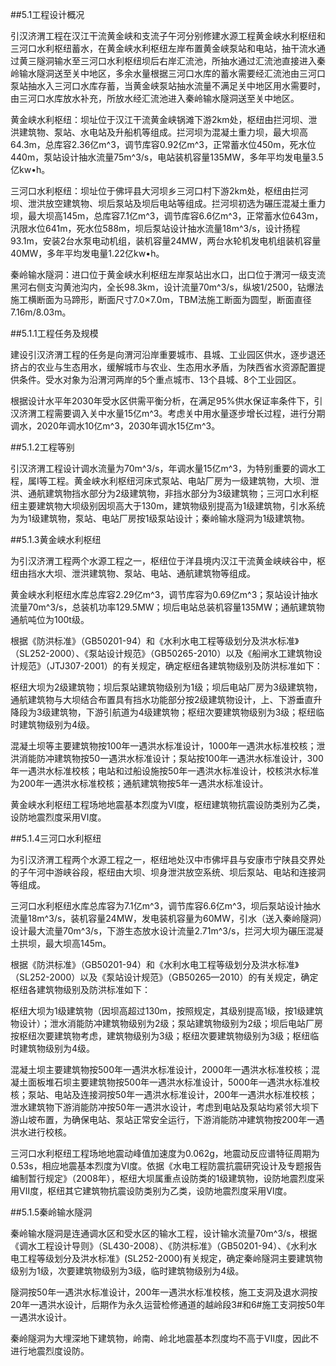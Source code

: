 ##5.1工程设计概况  

引汉济渭工程在汉江干流黄金峡和支流子午河分别修建水源工程黄金峡水利枢纽和三河口水利枢纽蓄水，在黄金峡水利枢纽左岸布置黄金峡泵站和电站，抽干流水通过黄三隧洞输水至三河口水利枢纽坝后右岸汇流池，所抽水通过汇流池直接进入秦岭输水隧洞送至关中地区，多余水量根据三河口水库的蓄水需要经汇流池由三河口泵站抽水入三河口水库存蓄，当黄金峡泵站抽水流量不满足关中地区用水需要时，由三河口水库放水补充，所放水经汇流池进入秦岭输水隧洞送至关中地区。  

黄金峡水利枢纽：坝址位于汉江干流黄金峡锅滩下游2km处，枢纽由拦河坝、泄洪建筑物、泵站、水电站及升船机等组成。拦河坝为混凝土重力坝，最大坝高64.3m，总库容2.36亿m^3，调节库容0.92亿m^3，正常蓄水位450m，死水位440m，泵站设计抽水流量75m^3/s，电站装机容量135MW，多年平均发电量3.5亿kw•h。  

三河口水利枢纽：坝址位于佛坪县大河坝乡三河口村下游2km处，枢纽由拦河坝、泄洪放空建筑物、坝后泵站及坝后电站等组成。拦河坝初选为碾压混凝土重力坝，最大坝高145m，总库容7.1亿m^3，调节库容6.6亿m^3，正常蓄水位643m，汛限水位641m，死水位588m，坝后泵站设计抽水流量18m^3/s，设计扬程93.1m，安装2台水泵电动机组，装机容量24MW，两台水轮机发电机组装机容量40MW，多年平均发电量1.22亿kw•h。  

秦岭输水隧洞：进口位于黄金峡水利枢纽左岸泵站出水口，出口位于渭河一级支流黑河右侧支沟黄池沟内，全长98.3km，设计流量70m^3/s，纵坡1/2500，钻爆法施工横断面为马蹄形，断面尺寸7.0×7.0m，TBM法施工断面为圆型，断面直径7.16m/8.03m。

##5.1.1工程任务及规模  

建设引汉济渭工程的任务是向渭河沿岸重要城市、县城、工业园区供水，逐步退还挤占的农业与生态用水，缓解城市与农业、生态用水矛盾，为陕西省水资源配置提供条件。受水对象为沿渭河两岸的5个重点城市、13个县城、8个工业园区。  
  
根据设计水平年2030年受水区供需平衡分析，在满足95%供水保证率条件下，引汉济渭工程需要调入关中水量15亿m^3。考虑关中用水量逐步增长过程，进行分期调水，2020年调水10亿m^3，2030年调水15亿m^3。  

##5.1.2工程等别  

引汉济渭工程设计调水流量为70m^3/s，年调水量15亿m^3，为特别重要的调水工程，属Ⅰ等工程。黄金峡水利枢纽河床式泵站、电站厂房为一级建筑物，大坝、泄洪、通航建筑物挡水部分为2级建筑物，非挡水部分为3级建筑物；三河口水利枢纽主要建筑物大坝级别因坝高大于130m，建筑物级别提高为1级建筑物，引水系统为为1级建筑物，泵站、电站厂房按1级泵站设计；秦岭输水隧洞为1级建筑物。  

##5.1.3黄金峡水利枢纽  

为引汉济渭工程两个水源工程之一，枢纽位于洋县境内汉江干流黄金峡峡谷中，枢纽由挡水大坝、泄洪建筑物、泵站、电站、通航建筑物等组成。  

黄金峡水利枢纽水库总库容2.29亿m^3，调节库容为0.69亿m^3；泵站设计抽水流量70m^3/s，总装机功率129.5MW；坝后电站总装机容量135MW；通航建筑物通航吨位为100t级。 

根据《防洪标准》（GB50201-94）和《水利水电工程等级划分及洪水标准》（SL252-2000）、《泵站设计规范》（GB50265-2010）以及《船闸水工建筑物设计规范》（JTJ307-2001）的有关规定，确定枢纽各建筑物级别及防洪标准如下：  

枢纽大坝为2级建筑物；坝后泵站建筑物级别为1级；坝后电站厂房为3级建筑物，通航建筑物与大坝结合布置具有挡水功能部分按2级建筑物设计，上、下游垂直升降段为3级建筑物，下游引航道为4级建筑物；枢纽次要建筑物级别为3级；枢纽临时建筑物级别为4级。  

混凝土坝等主要建筑物按100年一遇洪水标准设计，1000年一遇洪水标准校核；泄洪消能防冲建筑物按50一遇洪水标准设计；泵站按100年一遇洪水标准设计，300年一遇洪水标准校核；电站和过船设施按50年一遇洪水标准设计，校核洪水标准为200年一遇洪水标准校核；通航建筑物按5年一遇洪水标准设计。  

黄金峡水利枢纽工程场地地震基本烈度为Ⅵ度，枢纽建筑物抗震设防类别为乙类，设防地震烈度采用Ⅵ度。  
  
##5.1.4三河口水利枢纽  

为引汉济渭工程两个水源工程之一，枢纽地处汉中市佛坪县与安康市宁陕县交界处的子午河中游峡谷段，枢纽由大坝、坝身泄洪放空系统、坝后泵站、电站和连接洞等组成。  

三河口水利枢纽水库总库容为7.1亿m^3，调节库容6.6亿m^3，坝后泵站设计抽水流量18m^3/s，装机容量24MW，发电装机容量为60MW，引水（送入秦岭隧洞）设计最大流量70m^3/s，下游生态放水设计流量2.71m^3/s，拦河大坝为碾压混凝土拱坝，最大坝高145m。  

根据《防洪标准》（GB50201-94）和《水利水电工程等级划分及洪水标准》（SL252-2000）以及《泵站设计规范》（GB50265—2010）的有关规定，确定枢纽各建筑物级别及防洪标准如下：  

枢纽大坝为1级建筑物（因坝高超过130m，按照规定，其级别提高1级，按1级建筑物设计）；泄水消能防冲建筑物级别为2级；泵站建筑物级别为2级；坝后电站厂房按枢纽次要建筑物考虑，建筑物级别为3级；枢纽次要建筑物级别为3级；枢纽临时建筑物级别为4级。  

混凝土坝主要建筑物按500年一遇洪水标准设计，2000年一遇洪水标准校核；混凝土面板堆石坝主要建筑物按500年一遇洪水标准设计，5000年一遇洪水标准校核；泵站、电站及连接洞按50年一遇洪水标准设计，200年一遇洪水标准校核；泄水建筑物下游消能防冲按50年一遇洪水设计，考虑到电站及泵站均紧邻大坝下游山坡布置，为确保电站、泵站正常安全运行，下游消能防冲建筑物按200年一遇洪水进行校核。  

三河口水利枢纽工程场地地震动峰值加速度为0.062g，地震动反应谱特征周期为0.53s，相应地震基本烈度为Ⅵ度。依据《水电工程防震抗震研究设计及专题报告编制暂行规定》（2008年），枢纽大坝属重点设防类的1级建筑物，设防地震烈度采用Ⅶ度，枢纽其它建筑物抗震设防类别为乙类，设防地震烈度采用Ⅵ度。  

##5.1.5秦岭输水隧洞  

秦岭输水隧洞是连通调水区和受水区的输水工程，设计输水流量70m^3/s，根据《调水工程设计导则》（SL430-2008）、《防洪标准》（GB50201-94）、《水利水电工程等级划分及洪水标准》(SL252-2000)有关规定，确定秦岭隧洞主要建筑物级别为1级，次要建筑物级别为3级，临时建筑物级别为4级。  

隧洞按50年一遇洪水标准设计，200年一遇洪水标准校核，施工支洞及退水洞按20年一遇洪水设计，后期作为永久运营检修通道的越岭段3#和6#施工支洞按50年一遇洪水设计。  

秦岭隧洞为大埋深地下建筑物，岭南、岭北地震基本烈度均不高于Ⅶ度，因此不进行地震烈度设防。


